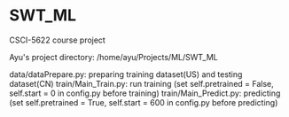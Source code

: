 # SWT_ML
CSCI-5622 course project


Ayu's project directory: /home/ayu/Projects/ML/SWT_ML

data/dataPrepare.py:    preparing training dataset(US) and testing dataset(CN)
train/Main_Train.py:    run training (set self.pretrained = False, self.start = 0 in config.py before training)
train/Main_Predict.py:  predicting (set self.pretrained = True, self.start = 600 in config.py before predicting)